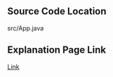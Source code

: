 ## Source Code Location

src/App.java

## Explanation Page Link

[Link](https://lunareclipse000.wordpress.com/2024/01/18/1269/)